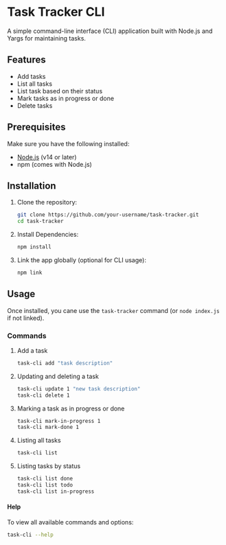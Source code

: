 # Task Tracker CLI

A simple command-line interface (CLI) application built with Node.js and Yargs for maintaining tasks.

## Features

- Add tasks
- List all tasks
- List task based on their status
- Mark tasks as in progress or done
- Delete tasks

## Prerequisites

Make sure you have the following installed:
- [Node.js](https://nodejs.org/) (v14 or later)
- npm (comes with Node.js)

## Installation

1. Clone the repository:

    ```bash
    git clone https://github.com/your-username/task-tracker.git  
    cd task-tracker  
    ```

2. Install Dependencies:

    ```bash
    npm install  
    ```

3. Link the app globally (optional for CLI usage):

    ```bash
    npm link  
    ```

## Usage

Once installed, you cane use the `task-tracker` command (or `node index.js` if not linked).

### Commands

1. Add a task

    ```bash
    task-cli add "task description"
    ```

2. Updating and deleting a task

    ```bash
    task-cli update 1 "new task description"
    task-cli delete 1
    ```

3. Marking a task as in progress or done

    ```bash
    task-cli mark-in-progress 1
    task-cli mark-done 1
    ```

4. Listing all tasks 

    ```bash
    task-cli list
    ```

5. Listing tasks by status

    ```bash
    task-cli list done
    task-cli list todo
    task-cli list in-progress
    ```
#### Help
To view all available commands and options:
```bash
task-cli --help
```